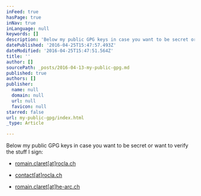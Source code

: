 ```yaml
---
inFeed: true
hasPage: true
inNav: true
inLanguage: null
keywords: []
description: 'Below my public GPG keys in case you want to be secret or want to verify the stuff I sign: '
datePublished: '2016-04-25T15:47:57.493Z'
dateModified: '2016-04-25T15:47:51.564Z'
title: ''
author: []
sourcePath: _posts/2016-04-13-my-public-gpg.md
published: true
authors: []
publisher:
  name: null
  domain: null
  url: null
  favicon: null
starred: false
url: my-public-gpg/index.html
_type: Article

---
```

Below my public GPG keys in case you want to be secret or want to verify the stuff I sign: 

- [romain.claret\[at\]rocla.ch][0]

- [contact\[at\]rocla.ch][1]

- [romain.claret\[at\]he-arc.ch][2]

[0]: http://gpg.rocla.ch/FB8F2522.asc
[1]: http://gpg.rocla.ch/CCDD5798.asc
[2]: http://gpg.rocla.ch/D475A34C.asc